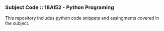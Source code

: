 <h3>Subject Code :: 18AI52 - Python Programing</h3>

This repository includes python code snippets and assingments covered 
in the subject.
